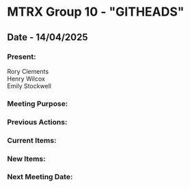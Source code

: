 # MTRX Group 10 - "GITHEADS"
##  Date - 14/04/2025
### Present:
Rory Clements <br>
Henry Wilcox <br>
Emily Stockwell <br>


### Meeting Purpose:

### Previous Actions:

### Current Items:
 
### New Items:

### Next Meeting Date:

